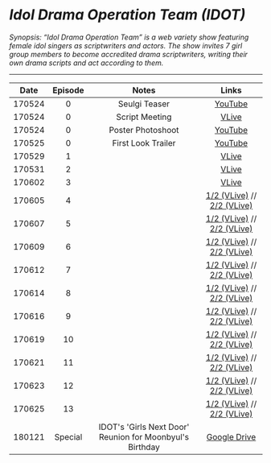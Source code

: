 # _Idol Drama Operation Team (IDOT)_

_Synopsis: “Idol Drama Operation Team” is a web variety show featuring female idol singers as scriptwriters and actors. The show invites 7 girl group members to become accredited drama scriptwriters, writing their own drama scripts and act according to them._

___

|  Date  | Episode |                          Notes                           |                                                                Links                                                                 |
|:------:|:-------:|:--------------------------------------------------------:|:------------------------------------------------------------------------------------------------------------------------------------:|
| 170524 |    0    |                      Seulgi Teaser                       |                                               [YouTube](https://youtu.be/-Pheea8vw2c)                                                |
| 170524 |    0    |                      Script Meeting                      |                                              [VLive](https://www.vlive.tv/video/29669)                                               |
| 170524 |    0    |                    Poster Photoshoot                     |                                               [YouTube](https://youtu.be/rqdOwcuLxGU)                                                |
| 170525 |    0    |                    First Look Trailer                    |                                               [YouTube](https://youtu.be/I0dl7a1xFFc)                                                |
| 170529 |    1    |                                                          |                                       [VLive](https://www.vlive.tv/video/31330/playlist/29576)                                       |
| 170531 |    2    |                                                          |                                       [VLive](https://www.vlive.tv/video/31332/playlist/29576)                                       |
| 170602 |    3    |                                                          |                                       [VLive](https://www.vlive.tv/video/31704/playlist/29576)                                       |
| 170605 |    4    |                                                          | [1/2 \(VLive\)](https://www.vlive.tv/video/32087/playlist/29576) // [2/2 \(VLive\)](https://www.vlive.tv/video/32088/playlist/29576) |
| 170607 |    5    |                                                          | [1/2 \(VLive\)](https://www.vlive.tv/video/32136/playlist/29576) // [2/2 \(VLive\)](https://www.vlive.tv/video/32137/playlist/29576) |
| 170609 |    6    |                                                          | [1/2 \(VLive\)](https://www.vlive.tv/video/32254/playlist/29576) // [2/2 \(VLive\)](https://www.vlive.tv/video/32255/playlist/29576) |
| 170612 |    7    |                                                          | [1/2 \(VLive\)](https://www.vlive.tv/video/32405/playlist/29576) // [2/2 \(VLive\)](https://www.vlive.tv/video/32406/playlist/29576) |
| 170614 |    8    |                                                          | [1/2 \(VLive\)](https://www.vlive.tv/video/32806/playlist/29576) // [2/2 \(VLive\)](https://www.vlive.tv/video/32807/playlist/29576) |
| 170616 |    9    |                                                          | [1/2 \(VLive\)](https://www.vlive.tv/video/33060/playlist/29576) // [2/2 \(VLive\)](https://www.vlive.tv/video/33062/playlist/29576) |
| 170619 |   10    |                                                          | [1/2 \(VLive\)](https://www.vlive.tv/video/33170/playlist/29576) // [2/2 \(VLive\)](https://www.vlive.tv/video/33174/playlist/29576) |
| 170621 |   11    |                                                          | [1/2 \(VLive\)](https://www.vlive.tv/video/33468/playlist/29576) // [2/2 \(VLive\)](https://www.vlive.tv/video/33470/playlist/29576) |
| 170623 |   12    |                                                          | [1/2 \(VLive\)](https://www.vlive.tv/video/33651/playlist/29576) // [2/2 \(VLive\)](https://www.vlive.tv/video/33653/playlist/29576) |
| 170625 |   13    |                                                          | [1/2 \(VLive\)](https://www.vlive.tv/video/33738/playlist/29576) // [2/2 \(VLive\)](https://www.vlive.tv/video/33740/playlist/29576) |
| 180121 | Special | IDOT's 'Girls Next Door' Reunion for Moonbyul's Birthday |                        [Google Drive](https://drive.google.com/file/d/1CuSJN6M5z441MDHuCl3sXPIZFK8sI6fZ/view)                        |

